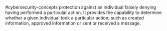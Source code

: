 #cybersecurity-concepts 
protection against an individual falsely denying having performed a particular action. It provides the capability to determine whether a given individual took a particular action, such as created information, approved information or sent or received a message.